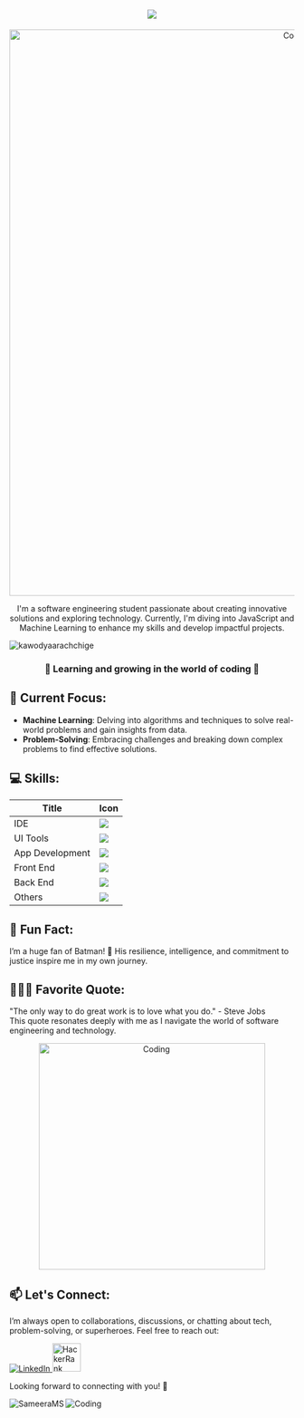 <h1 align="center">
    <img src="https://readme-typing-svg.herokuapp.com/?font=Righteous&size=35&center=true&vCenter=true&width=500&height=70&duration=4000&lines=Hello+fellow+🫶+coders;I'm+ThaRu✨;+Back+End+Developer+💻;from+Ceylon+💖;&color=FF69B4" />
</h1>

<p align="center">
    <img alt="Coding" width="1000" src="https://imgur.com/Zq5FIwq.png">
</p>

<p align="center">
    I'm a software engineering student passionate about creating innovative solutions and exploring technology. Currently, I'm diving into JavaScript and Machine Learning to enhance my skills and develop impactful projects.
</p>

<p align="left">
    <img src="https://komarev.com/ghpvc/?username=kawodyaarachchige&label=Profile%20views&color=0e75b6&style=flat" alt="kawodyaarachchige" />
</p>

<h3 align="center">🌚 Learning and growing in the world of coding 🌝</h3>

## 🚀 Current Focus:
- **Machine Learning**: Delving into algorithms and techniques to solve real-world problems and gain insights from data.
- **Problem-Solving**: Embracing challenges and breaking down complex problems to find effective solutions.

## 💻 Skills:
<div align="left">

| **Title**       | **Icon**                                                                                                      |
|-----------------|-----------------------------------------------------------------------------------------------------------|
| IDE             | <img src="https://skillicons.dev/icons?i=idea,rider"/>                                                     |
| UI Tools        | <img src="https://skillicons.dev/icons?i=figma,ps"/>                                                      |
| App Development  | <img src="https://skillicons.dev/icons?i=java,py,cpp,cs,swift,net,arduino"/>                                |
| Front End       | <img src="https://skillicons.dev/icons?i=html,css,js,react,nodejs,bootstrap,tailwindcss,codepen,jquery"/>|
| Back End        | <img src="https://skillicons.dev/icons?i=java,hibernate,regex,mysql,postman,spring,flask,tomcat"/>        |
| Others          | <img src="https://skillicons.dev/icons?i=github,git,autocad,maven,discord,stackoverflow,ai,firebase"/>   |

</div>



## 🦇 Fun Fact:
I’m a huge fan of Batman! 🦇 His resilience, intelligence, and commitment to justice inspire me in my own journey.

## 👩🏻‍💻 Favorite Quote:
"The only way to do great work is to love what you do." - Steve Jobs  
This quote resonates deeply with me as I navigate the world of software engineering and technology.

<p align="center">
    <img align="center" alt="Coding" width="400" src="https://i.pinimg.com/originals/ff/75/d6/ff75d6ba4285982c35529afc176501dc.gif">
</p>

## 📫 Let's Connect:
I’m always open to collaborations, discussions, or chatting about tech, problem-solving, or superheroes. Feel free to reach out:

<p align="left">
    <a href="https://www.linkedin.com/in/kawodya-arachchige-781519282/">
        <img src="https://skillicons.dev/icons?i=linkedin" alt="LinkedIn" />
    </a>
    <a href="https://www.hackerrank.com/kawodya_wa">
        <img src="https://raw.githubusercontent.com/rahuldkjain/github-profile-readme-generator/master/src/images/icons/Social/hackerrank.svg" style="width: 50px; height: 50px" alt="HackerRank" />
    </a>
</p>

Looking forward to connecting with you! 🚀

<p align="left">
    <img align="left" src="https://github-readme-stats.vercel.app/api/top-langs?username=SameeraMS&show_icons=true&locale=en&layout=compact" alt="SameeraMS" />
</p>

![Coding](https://64.media.tumblr.com/197110a10042ab07954e00a50aa070ae/tumblr_pvsao76xg51wnhmglo4_540.gif)

